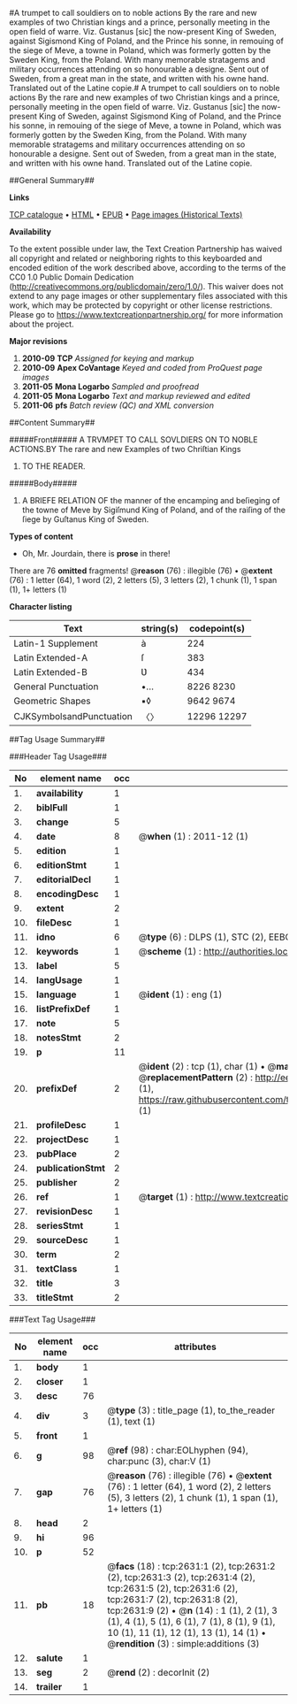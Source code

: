#A trumpet to call souldiers on to noble actions By the rare and new examples of two Christian kings and a prince, personally meeting in the open field of warre. Viz. Gustanus [sic] the now-present King of Sweden, against Sigismond King of Poland, and the Prince his sonne, in remouing of the siege of Meve, a towne in Poland, which was formerly gotten by the Sweden King, from the Poland. With many memorable stratagems and military occurrences attending on so honourable a designe. Sent out of Sweden, from a great man in the state, and written with his owne hand. Translated out of the Latine copie.#
A trumpet to call souldiers on to noble actions By the rare and new examples of two Christian kings and a prince, personally meeting in the open field of warre. Viz. Gustanus [sic] the now-present King of Sweden, against Sigismond King of Poland, and the Prince his sonne, in remouing of the siege of Meve, a towne in Poland, which was formerly gotten by the Sweden King, from the Poland. With many memorable stratagems and military occurrences attending on so honourable a designe. Sent out of Sweden, from a great man in the state, and written with his owne hand. Translated out of the Latine copie.

##General Summary##

**Links**

[TCP catalogue](http://www.ota.ox.ac.uk/tcp/)  • 
[HTML](http://tei.it.ox.ac.uk/tcp/Texts-HTML/free/A13/A13982.html)  • 
[EPUB](http://tei.it.ox.ac.uk/tcp/Texts-EPUB/free/A13/A13982.epub) • 
[Page images (Historical Texts)](https://historicaltexts.jisc.ac.uk/eebo-99838258e)

**Availability**

To the extent possible under law, the Text Creation Partnership has waived all copyright and related or neighboring rights to this keyboarded and encoded edition of the work described above, according to the terms of the CC0 1.0 Public Domain Dedication (http://creativecommons.org/publicdomain/zero/1.0/). This waiver does not extend to any page images or other supplementary files associated with this work, which may be protected by copyright or other license restrictions. Please go to https://www.textcreationpartnership.org/ for more information about the project.

**Major revisions**

1. __2010-09__ __TCP__ *Assigned for keying and markup*
1. __2010-09__ __Apex CoVantage__ *Keyed and coded from ProQuest page images*
1. __2011-05__ __Mona Logarbo__ *Sampled and proofread*
1. __2011-05__ __Mona Logarbo__ *Text and markup reviewed and edited*
1. __2011-06__ __pfs__ *Batch review (QC) and XML conversion*

##Content Summary##

#####Front#####
A TRVMPET TO CALL SOVLDIERS ON TO NOBLE ACTIONS.BY The rare and new Examples of two Chriſtian Kings 
1. TO THE READER.

#####Body#####

1. A BRIEFE RELATION OF the manner of the encamping and beſieging of the towne of Meve by Sigiſmund King of Poland, and of the raiſing of the ſiege by Guſtanus King of Sweden.

**Types of content**

  * Oh, Mr. Jourdain, there is **prose** in there!

There are 76 **omitted** fragments! 
 @__reason__ (76) : illegible (76)  •  @__extent__ (76) : 1 letter (64), 1 word (2), 2 letters (5), 3 letters (2), 1 chunk (1), 1 span (1), 1+ letters (1)

**Character listing**


|Text|string(s)|codepoint(s)|
|---|---|---|
|Latin-1 Supplement|à|224|
|Latin Extended-A|ſ|383|
|Latin Extended-B|Ʋ|434|
|General Punctuation|•…|8226 8230|
|Geometric Shapes|▪◊|9642 9674|
|CJKSymbolsandPunctuation|〈〉|12296 12297|

##Tag Usage Summary##

###Header Tag Usage###

|No|element name|occ|attributes|
|---|---|---|---|
|1.|__availability__|1||
|2.|__biblFull__|1||
|3.|__change__|5||
|4.|__date__|8| @__when__ (1) : 2011-12 (1)|
|5.|__edition__|1||
|6.|__editionStmt__|1||
|7.|__editorialDecl__|1||
|8.|__encodingDesc__|1||
|9.|__extent__|2||
|10.|__fileDesc__|1||
|11.|__idno__|6| @__type__ (6) : DLPS (1), STC (2), EEBO-CITATION (1), PROQUEST (1), VID (1)|
|12.|__keywords__|1| @__scheme__ (1) : http://authorities.loc.gov/ (1)|
|13.|__label__|5||
|14.|__langUsage__|1||
|15.|__language__|1| @__ident__ (1) : eng (1)|
|16.|__listPrefixDef__|1||
|17.|__note__|5||
|18.|__notesStmt__|2||
|19.|__p__|11||
|20.|__prefixDef__|2| @__ident__ (2) : tcp (1), char (1)  •  @__matchPattern__ (2) : ([0-9\-]+):([0-9IVX]+) (1), (.+) (1)  •  @__replacementPattern__ (2) : http://eebo.chadwyck.com/downloadtiff?vid=$1&page=$2 (1), https://raw.githubusercontent.com/textcreationpartnership/Texts/master/tcpchars.xml#$1 (1)|
|21.|__profileDesc__|1||
|22.|__projectDesc__|1||
|23.|__pubPlace__|2||
|24.|__publicationStmt__|2||
|25.|__publisher__|2||
|26.|__ref__|1| @__target__ (1) : http://www.textcreationpartnership.org/docs/. (1)|
|27.|__revisionDesc__|1||
|28.|__seriesStmt__|1||
|29.|__sourceDesc__|1||
|30.|__term__|2||
|31.|__textClass__|1||
|32.|__title__|3||
|33.|__titleStmt__|2||


###Text Tag Usage###

|No|element name|occ|attributes|
|---|---|---|---|
|1.|__body__|1||
|2.|__closer__|1||
|3.|__desc__|76||
|4.|__div__|3| @__type__ (3) : title_page (1), to_the_reader (1), text (1)|
|5.|__front__|1||
|6.|__g__|98| @__ref__ (98) : char:EOLhyphen (94), char:punc (3), char:V (1)|
|7.|__gap__|76| @__reason__ (76) : illegible (76)  •  @__extent__ (76) : 1 letter (64), 1 word (2), 2 letters (5), 3 letters (2), 1 chunk (1), 1 span (1), 1+ letters (1)|
|8.|__head__|2||
|9.|__hi__|96||
|10.|__p__|52||
|11.|__pb__|18| @__facs__ (18) : tcp:2631:1 (2), tcp:2631:2 (2), tcp:2631:3 (2), tcp:2631:4 (2), tcp:2631:5 (2), tcp:2631:6 (2), tcp:2631:7 (2), tcp:2631:8 (2), tcp:2631:9 (2)  •  @__n__ (14) : 1 (1), 2 (1), 3 (1), 4 (1), 5 (1), 6 (1), 7 (1), 8 (1), 9 (1), 10 (1), 11 (1), 12 (1), 13 (1), 14 (1)  •  @__rendition__ (3) : simple:additions (3)|
|12.|__salute__|1||
|13.|__seg__|2| @__rend__ (2) : decorInit (2)|
|14.|__trailer__|1||
